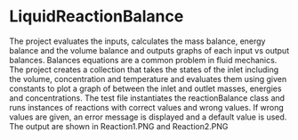 # LiquidReactionBalance
The project evaluates the inputs, calculates the mass balance, energy balance and the volume balance and outputs graphs of each input vs output balances. Balances equations are a common problem in fluid mechanics. The project creates a collection that takes the states of the inlet including the volume, concentration and temperature and evaluates them using given constants to plot a graph of between the inlet and outlet masses, energies and concentrations. The test file instantiates the reactionBalance class and runs instances of reactions with correct values and wrong values. If wrong values are given, an error message is displayed and a default value is used. The output are shown in Reaction1.PNG and Reaction2.PNG
